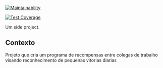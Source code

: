 [![Maintainability](https://api.codeclimate.com/v1/badges/d6f48d38cb1382665af4/maintainability)](https://codeclimate.com/github/FlockLinx/pantheon_2/maintainability)

[![Test Coverage](https://api.codeclimate.com/v1/badges/d6f48d38cb1382665af4/test_coverage)](https://codeclimate.com/github/FlockLinx/pantheon_2/test_coverage)


Um side project.

## Contexto

Projeto que cria um programa de recompensas entre colegas de trabalho visando
reconhecimento de pequenas vitorias diarias
